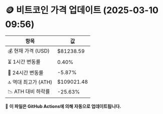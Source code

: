 # 🪙 비트코인 가격 업데이트 (2025-03-10 09:56)

| 항목                | 값 |
|--------------------|----------------|
| 💰 현재 가격 (USD) | $81238.59 |
| ⏳ 1시간 변동률    | 0.40% |
| 📆 24시간 변동률   | -5.87% |
| 🔝 역대 최고가 (ATH) | $109021.48 |
| 📉 ATH 대비 하락률 | -25.63% |

🔄 **이 파일은 GitHub Actions에 의해 자동으로 업데이트됩니다.**
